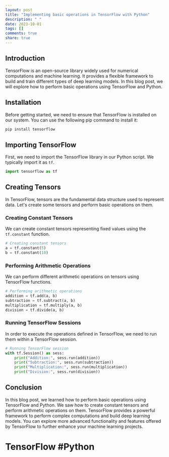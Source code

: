 ```yaml
---
layout: post
title: "Implementing basic operations in TensorFlow with Python"
description: " "
date: 2023-10-01
tags: []
comments: true
share: true
---
```


## Introduction
TensorFlow is an open-source library widely used for numerical computations and machine learning. It provides a flexible framework to build and train different types of deep learning models. In this blog post, we will explore how to perform basic operations using TensorFlow and Python.

## Installation
Before getting started, we need to ensure that TensorFlow is installed on our system. You can use the following pip command to install it:

```bash
pip install tensorflow
```

## Importing TensorFlow
First, we need to import the TensorFlow library in our Python script. We typically import it as `tf`.

```python
import tensorflow as tf
```

## Creating Tensors
In TensorFlow, tensors are the fundamental data structure used to represent data. Let's create some tensors and perform basic operations on them.

### Creating Constant Tensors
We can create constant tensors representing fixed values using the `tf.constant` function.

```python
# Creating constant tensors
a = tf.constant(5)
b = tf.constant(10)
```

### Performing Arithmetic Operations
We can perform different arithmetic operations on tensors using TensorFlow functions.

```python
# Performing arithmetic operations
addition = tf.add(a, b)
subtraction = tf.subtract(a, b)
multiplication = tf.multiply(a, b)
division = tf.divide(a, b)
```

### Running TensorFlow Sessions
In order to execute the operations defined in TensorFlow, we need to run them within a TensorFlow session.

```python
# Running TensorFlow session
with tf.Session() as sess:
    print("Addition:", sess.run(addition))
    print("Subtraction:", sess.run(subtraction))
    print("Multiplication:", sess.run(multiplication))
    print("Division:", sess.run(division))
```

## Conclusion
In this blog post, we learned how to perform basic operations using TensorFlow and Python. We saw how to create constant tensors and perform arithmetic operations on them. TensorFlow provides a powerful framework to perform complex computations and build deep learning models. You can explore more advanced functionality and features offered by TensorFlow to further enhance your machine learning projects.

# TensorFlow #Python